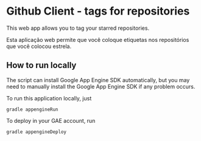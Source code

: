 # Github Client - tags for repositories

This web app allows you to tag your starred repositories.

Esta aplicação web permite que você coloque etiquetas nos repositórios que você colocou estrela.

## How to run locally

The script can install Google App Engine SDK automatically, but you may need to manually install the Google App Engine SDK if any problem occurs.

To run this application locally, just

```
gradle appengineRun
```

To deploy in your GAE account, run

```
gradle appengineDeploy
```

